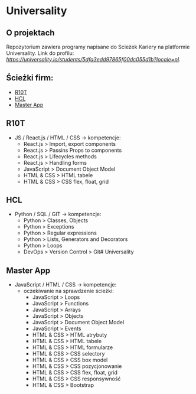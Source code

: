 # Universality

## O projektach
Repozytorium zawiera programy napisane do Scieżek Kariery na platformie Universality.
Link do profilu: *https://universality.io/students/5dfa3edd97865f00dc055d1b?locale=pl*.

## Ścieżki firm:
* [R10T](#r10T)
* [HCL](#hCL)
* [Master App](#master-app)

## R10T
* JS / React.js / HTML / CSS -> kompetencje:
    * React.js > Import, export components
    * React.js > Passins Props to components
    * React.js > Lifecycles methods
    * React.js > Handling forms
    * JavaScript > Document Object Model
    * HTML & CSS > HTML tabele
    * HTML & CSS > CSS flex, float, grid

## HCL
* Python / SQL / GIT -> kompetencje:
    * Python > Classes, Objects
    * Python > Exceptions
    * Python > Regular expressions
    * Python > Lists, Generators and Decorators
    * Python > Loops
    * DevOps > Version Control > Git# Universality

## Master App
* JavaScript / HTML / CSS -> kompetencje:
    * oczekiwanie na sprawdzenie ścieżki:
        * JavaScript > Loops
        * JavaScript > Functions
        * JavaScript > Arrays
        * JavaScript > Objects
        * JavaScript > Document Object Model
        * JavaScript > Events
        * HTML & CSS > HTML atrybuty
        * HTML & CSS > HTML tabele
        * HTML & CSS > HTML formularze
        * HTML & CSS > CSS selectory
        * HTML & CSS > CSS box model
        * HTML & CSS > CSS pozycjonowanie
        * HTML & CSS > CSS flex, float, grid
        * HTML & CSS > CSS responsywność
        * HTML & CSS > Bootstrap